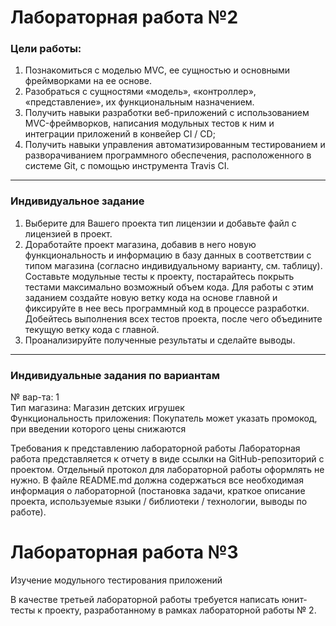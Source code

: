 # Лабораторная работа №2

### Цели работы:
1. Познакомиться c моделью MVC, ее сущностью и основными фреймворками на ее основе.
2. Разобраться с сущностями «модель», «контроллер», «представление», их функциональным
назначением.
3. Получить навыки разработки веб-приложений с использованием MVC-фреймворков, написания
модульных тестов к ним и интеграции приложений в конвейер CI / CD;
4. Получить навыки управления автоматизированным тестированием и разворачиванием
программного обеспечения, расположенного в системе Git, с помощью инструмента Travis CI.

---

### Индивидуальное задание
1. Выберите для Вашего проекта тип лицензии и добавьте файл с лицензией в проект.
2. Доработайте проект магазина, добавив в него новую функциональность и информацию в базу
данных в соответствии с типом магазина (согласно индивидуальному варианту, см. таблицу). Составьте
модульные тесты к проекту, постарайтесь покрыть тестами максимально возможный объем кода. Для
работы с этим заданием создайте новую ветку кода на основе главной и фиксируйте в нее весь
программный код в процессе разработки. Добейтесь выполнения всех тестов проекта, после чего
объедините текущую ветку кода с главной.
3. Проанализируйте полученные результаты и сделайте выводы.

---

### Индивидуальные задания по вариантам  
№ вар-та: 1   
Тип магазина: Магазин детских
игрушек  
Функциональность приложения: Покупатель может указать промокод, при введении которого
цены снижаются 


Требования к представлению лабораторной работы
Лабораторная работа представляется к отчету в виде ссылки на GitHub-репозиторий с проектом.
Отдельный протокол для лабораторной работы оформлять не нужно. В файле README.md должна
содержаться все необходимая информация о лабораторной (постановка задачи, краткое описание
проекта, используемые языки / библиотеки / технологии, выводы по работе).


# Лабораторная работа №3

Изучение модульного тестирования приложений

В качестве третьей лабораторной работы требуется написать юнит-тесты к проекту, разработанному в рамках лабораторной работы № 2.